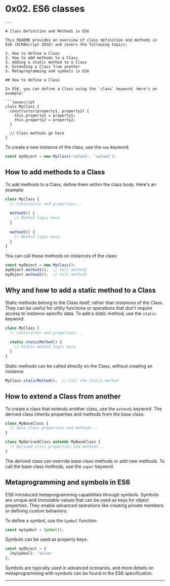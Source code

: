 # 0x02. ES6 classes

```
---

# Class Definition and Methods in ES6

This README provides an overview of class definition and methods in ES6 (ECMAScript 2016) and covers the following topics:

1. How to define a Class
2. How to add methods to a Class
3. Adding a static method to a Class
4. Extending a Class from another
5. Metaprogramming and symbols in ES6

## How to define a Class

In ES6, you can define a Class using the `class` keyword. Here's an example:

```javascript
class MyClass {
  constructor(property1, property2) {
    this.property1 = property1;
    this.property2 = property2;
  }
  
  // Class methods go here
}
```

To create a new instance of the class, use the `new` keyword:

```javascript
const myObject = new MyClass('value1', 'value2');
```

## How to add methods to a Class

To add methods to a Class, define them within the class body. Here's an example:

```javascript
class MyClass {
  // Constructor and properties...
  
  method1() {
    // Method logic here
  }
  
  method2() {
    // Method logic here
  }
}
```

You can call these methods on instances of the class:

```javascript
const myObject = new MyClass();
myObject.method1();  // Call method1
myObject.method2();  // Call method2
```

## Why and how to add a static method to a Class

Static methods belong to the Class itself, rather than instances of the Class. They can be useful for utility functions or operations that don't require access to instance-specific data. To add a static method, use the `static` keyword:

```javascript
class MyClass {
  // Constructor and properties...
  
  static staticMethod() {
    // Static method logic here
  }
}
```

Static methods can be called directly on the Class, without creating an instance:

```javascript
MyClass.staticMethod();  // Call the static method
```

## How to extend a Class from another

To create a class that extends another class, use the `extends` keyword. The derived class inherits properties and methods from the base class:

```javascript
class MyBaseClass {
  // Base class properties and methods...
}

class MyDerivedClass extends MyBaseClass {
  // Derived class properties and methods...
}
```

The derived class can override base class methods or add new methods. To call the base class methods, use the `super` keyword.

## Metaprogramming and symbols in ES6

ES6 introduced metaprogramming capabilities through symbols. Symbols are unique and immutable values that can be used as keys for object properties. They enable advanced operations like creating private members or defining custom behaviors.

To define a symbol, use the `Symbol` function:

```javascript
const mySymbol = Symbol();
```

Symbols can be used as property keys:

```javascript
const myObject = {
  [mySymbol]: 'Value'
};
```

Symbols are typically used in advanced scenarios, and more details on metaprogramming with symbols can be found in the ES6 specification.

---
```

